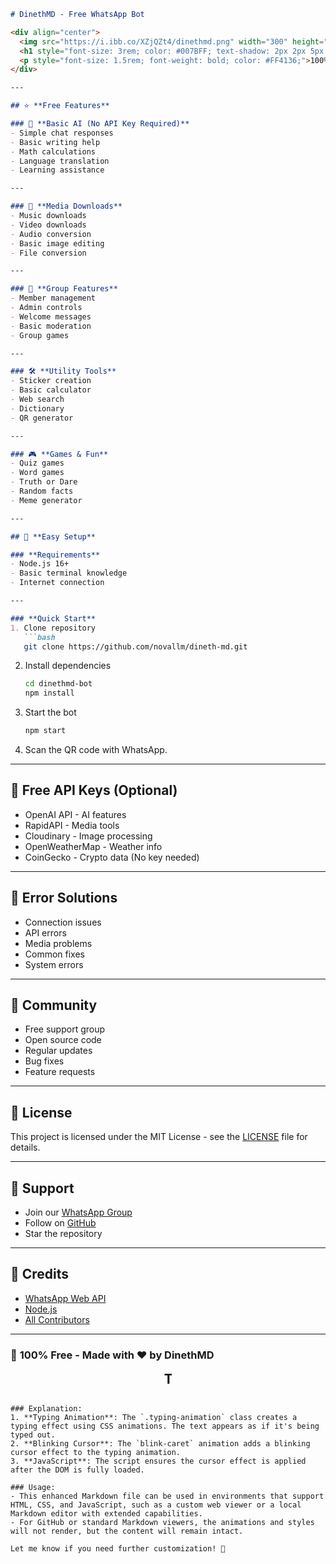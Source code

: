 

```markdown
# DinethMD - Free WhatsApp Bot

<div align="center">
  <img src="https://i.ibb.co/XZjQZt4/dinethmd.png" width="300" height="300">
  <h1 style="font-size: 3rem; color: #007BFF; text-shadow: 2px 2px 5px #000;">DinethMD Bot</h1>
  <p style="font-size: 1.5rem; font-weight: bold; color: #FF4136;">100% Free & Open Source WhatsApp Bot with 50+ Features</p>
</div>

---

## ⭐ **Free Features**

### 🤖 **Basic AI (No API Key Required)**
- Simple chat responses
- Basic writing help
- Math calculations
- Language translation
- Learning assistance

---

### 📱 **Media Downloads**
- Music downloads
- Video downloads
- Audio conversion
- Basic image editing
- File conversion

---

### 👥 **Group Features**
- Member management
- Admin controls
- Welcome messages
- Basic moderation
- Group games

---

### 🛠️ **Utility Tools**
- Sticker creation
- Basic calculator
- Web search
- Dictionary
- QR generator

---

### 🎮 **Games & Fun**
- Quiz games
- Word games
- Truth or Dare
- Random facts
- Meme generator

---

## 🚀 **Easy Setup**

### **Requirements**
- Node.js 16+
- Basic terminal knowledge
- Internet connection

---

### **Quick Start**
1. Clone repository  
   ```bash
   git clone https://github.com/novallm/dineth-md.git
   ```

2. Install dependencies  
   ```bash
   cd dinethmd-bot
   npm install
   ```

3. Start the bot  
   ```bash
   npm start
   ```

4. Scan the QR code with WhatsApp.

---

## 📝 **Free API Keys (Optional)**
- OpenAI API - AI features
- RapidAPI - Media tools
- Cloudinary - Image processing
- OpenWeatherMap - Weather info
- CoinGecko - Crypto data (No key needed)

---

## 🔧 **Error Solutions**
- Connection issues
- API errors
- Media problems
- Common fixes
- System errors

---

## 🤝 **Community**
- Free support group
- Open source code
- Regular updates
- Bug fixes
- Feature requests

---

## 📄 **License**
This project is licensed under the MIT License - see the [LICENSE](LICENSE) file for details.

---

## 💖 **Support**
- Join our [WhatsApp Group](https://chat.whatsapp.com/support)
- Follow on [GitHub](https://github.com/dinethnethsara)
- Star the repository

---

## 🙏 **Credits**
- [WhatsApp Web API](https://github.com/adiwajshing/Baileys)
- [Node.js](https://nodejs.org/)
- [All Contributors](CONTRIBUTORS.md)

---

### 🌟 **100% Free - Made with ❤️ by DinethMD**

<style>
  .typing-animation {
    display: inline-block;
    overflow: hidden;
    white-space: nowrap;
    margin: 0 auto;
    letter-spacing: .15em;
    animation: typing 3.5s steps(40, end), blink-caret .75s step-end infinite;
  }

  @keyframes typing {
    from { width: 0 }
    to { width: 100% }
  }

  @keyframes blink-caret {
    from, to { border-color: transparent }
    50% { border-color: orange; }
  }
</style>

<div align="center">
  <h2 class="typing-animation">Thank you for using DinethMD Bot!</h2>
</div>

<script>
  document.addEventListener("DOMContentLoaded", function() {
    const typingElement = document.querySelector('.typing-animation');
    typingElement.style.borderRight = '.15em solid orange'; // Add a cursor effect
  });
</script>
```

### Explanation:
1. **Typing Animation**: The `.typing-animation` class creates a typing effect using CSS animations. The text appears as if it's being typed out.
2. **Blinking Cursor**: The `blink-caret` animation adds a blinking cursor effect to the typing animation.
3. **JavaScript**: The script ensures the cursor effect is applied after the DOM is fully loaded.

### Usage:
- This enhanced Markdown file can be used in environments that support HTML, CSS, and JavaScript, such as a custom web viewer or a local Markdown editor with extended capabilities.
- For GitHub or standard Markdown viewers, the animations and styles will not render, but the content will remain intact.

Let me know if you need further customization! 🚀
